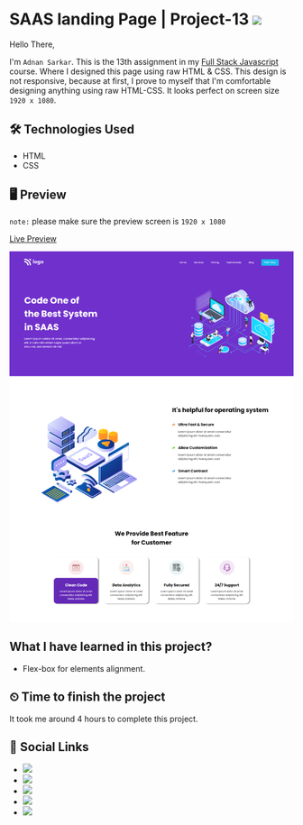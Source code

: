 # SAAS landing Page | Project-13 ![](https://img.shields.io/badge/Technologies-HTML--CSS-orange)

Hello There,

I'm `Adnan Sarkar`. This is the 13th assignment in my [Full Stack Javascript](https://ineuron.ai/course/Full-Stack-Javascript-Web-Developer) course. Where I designed this page using raw HTML & CSS. This design is not responsive, because at first, I prove to myself that I'm comfortable designing anything using raw HTML-CSS. It looks perfect on screen size `1920 x 1080`.

## 🛠 Technologies Used
- HTML
- CSS

## 🖥 Preview
`note:` please make sure the preview screen is `1920 x 1080`

[Live Preview](https://saas-landingpage-project-13-by-adnan-sarkar.netlify.app/)

![](SAAS%20landing%20Page.png)

##  What I have learned in this project?
- Flex-box for elements alignment.

## ⏲ Time to finish the project
It took me around 4 hours to complete this project.

## 📢 Social Links
- [![](https://img.shields.io/badge/Twitter-1DA1F2?style=for-the-badge&logo=twitter&logoColor=white)](https://twitter.com/AdnanSarkar14)
- [![](https://img.shields.io/badge/LinkedIn-0077B5?style=for-the-badge&logo=linkedin&logoColor=white)](https://www.linkedin.com/in/adnan-sarkar-8b54341a0/)
- [![](https://img.shields.io/badge/Facebook-1877F2?style=for-the-badge&logo=facebook&logoColor=white)](https://www.facebook.com/adnansarkaraduvai/)
- [![](https://img.shields.io/badge/Hashnode-2962FF?style=for-the-badge&logo=hashnode&logoColor=white)](https://adnansarkar.hashnode.dev/)
- [![](	https://img.shields.io/badge/Instagram-E4405F?style=for-the-badge&logo=instagram&logoColor=white)](https://www.instagram.com/_a_d_u_v_a_i_/)
